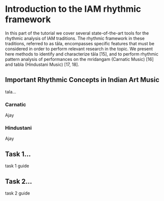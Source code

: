 Introduction to the IAM rhythmic framework
==========================================

In this part of the tutorial we cover several state-of-the-art tools for the rhythmic analysis of IAM traditions. The rhythmic framework in these traditions, referred to as tāla, encompasses specific features that must be considered in order to perform relevant research in the topic. We present here methods to identify and characterize tāla [15], and to perform rhythmic pattern analysis of performances on the mridangam (Carnatic Music) [16] and tabla (Hindustani Music) [17, 18].

## Important Rhythmic Concepts in Indian Art Music

tala...

### Carnatic

Ajay

### Hindustani

Ajay

## Task 1...

task 1 guide 

## Task 2...

task 2 guide